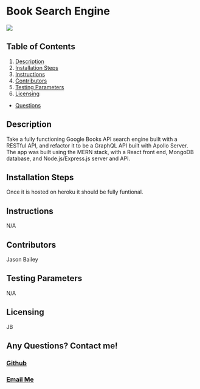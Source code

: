 
  # Book Search Engine
  ![](https://img.shields.io/badge/license-718-green)

  ## **Table of Contents**
  
  
  1. [Description](#description)
  2. [Installation Steps](#installation-steps)
  3. [Instructions](#instructions)
  4. [Contributors](#contributors)
  5. [Testing Parameters](#testing-parameters)
  6. [Licensing](#licensing)
  - [Questions](#github)
 
  
  
  ## Description
  Take a fully functioning Google Books API search engine built with a RESTful API, and refactor it to be a GraphQL API built with Apollo Server. The app was built using the MERN stack, with a React front end, MongoDB database, and Node.js/Express.js server and API. 
  ## Installation Steps
  Once it is hosted on heroku it should be fully funtional.
  ## Instructions
  N/A
  ## Contributors
  Jason Bailey
  ## Testing Parameters
  N/A
  ## Licensing
  JB

  ## Any Questions? Contact me!
  ### [Github](https://github.com/jayebee)
  
  ### [Email Me](<mailto:jayeebee918@gmail.com>)
